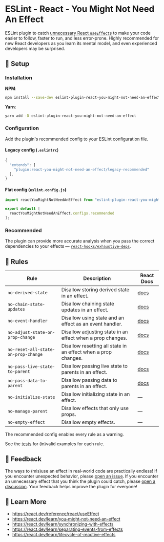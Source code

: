 # ESLint - React - You Might Not Need An Effect

ESLint plugin to catch [unnecessary React `useEffect`s](https://react.dev/learn/you-might-not-need-an-effect) to make your code easier to follow, faster to run, and less error-prone. Highly recommended for new React developers as you learn its mental model, and even experienced developers may be surprised.

## 🚀 Setup

### Installation

**NPM**:

```bash
npm install --save-dev eslint-plugin-react-you-might-not-need-an-effect
```

**Yarn**:

```bash
yarn add -D eslint-plugin-react-you-might-not-need-an-effect
```

### Configuration

Add the plugin's recommended config to your ESLint configuration file.

#### Legacy config (`.eslintrc`)

```js
{
  "extends": [
    "plugin:react-you-might-not-need-an-effect/legacy-recommended"
  ],
}
```

#### Flat config (`eslint.config.js`)

```js
import reactYouMightNotNeedAnEffect from "eslint-plugin-react-you-might-not-need-an-effect";

export default [
  reactYouMightNotNeedAnEffect.configs.recommended
];
```

### Recommended

The plugin can provide more accurate analysis when you pass the correct dependencies to your effects — [`react-hooks/exhaustive-deps`](https://www.npmjs.com/package/eslint-plugin-react-hooks).

## 🔎 Rules

| Rule | Description | React Docs |
|------|-------------|---------------|
| `no-derived-state` | Disallow storing derived state in an effect. | [docs](https://react.dev/learn/you-might-not-need-an-effect#updating-state-based-on-props-or-state) |
| `no-chain-state-updates` | Disallow chaining state updates in an effect. | [docs](https://react.dev/learn/you-might-not-need-an-effect#chains-of-computations) |
| `no-event-handler` | Disallow using state and an effect as an event handler. | [docs](https://react.dev/learn/you-might-not-need-an-effect#sharing-logic-between-event-handlers) |
| `no-adjust-state-on-prop-change` | Disallow adjusting state in an effect when a prop changes. | [docs](https://react.dev/learn/you-might-not-need-an-effect#adjusting-some-state-when-a-prop-changes) |
| `no-reset-all-state-on-prop-change` | Disallow resetting all state in an effect when a prop changes. | [docs](https://react.dev/learn/you-might-not-need-an-effect#resetting-all-state-when-a-prop-changes) |
| `no-pass-live-state-to-parent` | Disallow passing live state to parents in an effect. | [docs](https://react.dev/learn/you-might-not-need-an-effect#notifying-parent-components-about-state-changes) |
| `no-pass-data-to-parent` | Disallow passing data to parents in an effect. | [docs](https://react.dev/learn/you-might-not-need-an-effect#passing-data-to-the-parent) |
| `no-initialize-state` | Disallow initializing state in an effect. | — |
| `no-manage-parent` | Disallow effects that only use props. | — |
| `no-empty-effect` | Disallow empty effects. | — |

The recommended config enables every rule as a warning.

See the [tests](./test) for (in)valid examples for each rule.

## 💬 Feedback

The ways to (mis)use an effect in real-world code are practically endless! If you encounter unexpected behavior, please [open an issue](https://github.com/NickvanDyke/eslint-plugin-react-you-might-not-need-an-effect/issues/new). If you encounter an unnecessary effect that you think the plugin could catch, please [open a discussion](https://github.com/NickvanDyke/eslint-plugin-react-you-might-not-need-an-effect/discussions). Your feedback helps improve the plugin for everyone!

## 📖 Learn More

- https://react.dev/reference/react/useEffect
- https://react.dev/learn/you-might-not-need-an-effect
- https://react.dev/learn/synchronizing-with-effects
- https://react.dev/learn/separating-events-from-effects
- https://react.dev/learn/lifecycle-of-reactive-effects

